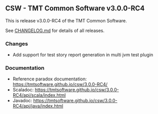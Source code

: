 ## CSW - TMT Common Software v3.0.0-RC4

This is release v3.0.0-RC4 of the TMT Common Software.

See [CHANGELOG.md](CHANGELOG.md) for details of all releases.

### Changes

- Add support for test story report generation in multi jvm test plugin

### Documentation
- Reference paradox documentation: https://tmtsoftware.github.io/csw/3.0.0-RC4/
- Scaladoc: https://tmtsoftware.github.io/csw/3.0.0-RC4/api/scala/index.html
- Javadoc: https://tmtsoftware.github.io/csw/3.0.0-RC4/api/java/index.html
